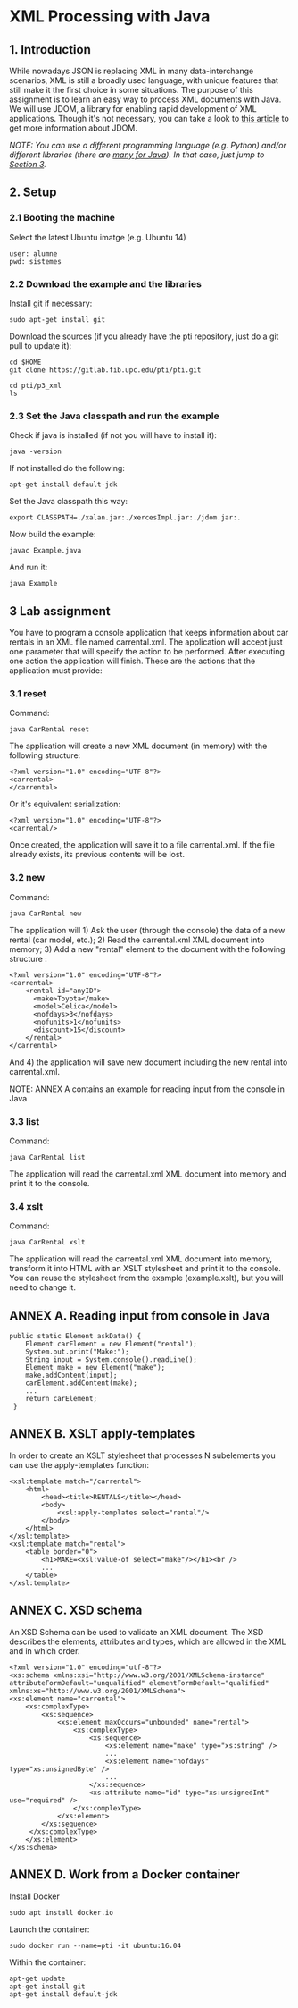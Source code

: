 # XML Processing with Java

## 1. Introduction

While nowadays JSON is replacing XML in many data-interchange scenarios, XML is still a broadly used language, with unique features that still make it the first choice in some situations. The purpose of this assignment is to learn an easy way to process XML documents with Java. We will use JDOM, a library for enabling rapid development of XML applications. Though it's not necessary, you can take a look to [this article](http://unpetitaccident.com/pub/compeng/languages/JAVA/Tutorials/JDOM/simplify%20XML%20programming%20with%20jdom.pdf) to get more information about JDOM. 

*NOTE: You can use a different programming language (e.g. Python) and/or different libraries (there are [many for Java](https://en.wikipedia.org/wiki/Java_XML)). In that case, just jump to [Section 3](#3-lab-assignment).*

## 2. Setup

### 2.1 Booting the machine

Select the latest Ubuntu imatge (e.g. Ubuntu 14)

    user: alumne
    pwd: sistemes


### 2.2 Download the example and the libraries

Install git if necessary:

    sudo apt-get install git

Download the sources (if you already have the pti repository, just do a git pull to update it):

    cd $HOME       
    git clone https://gitlab.fib.upc.edu/pti/pti.git

    cd pti/p3_xml
    ls

### 2.3 Set the Java classpath and run the example

Check if java is installed (if not you will have to install it):

    java -version

If not installed do the following:

    apt-get install default-jdk

Set the Java classpath this way:

    export CLASSPATH=./xalan.jar:./xercesImpl.jar:./jdom.jar:.

Now build the example:

    javac Example.java

And run it:

    java Example

## 3 Lab assignment 

You have to program a console application that keeps information about car rentals in an XML file named carrental.xml. The application will accept just one parameter that will specify the action to be performed. After executing one action the application will finish. These are the actions that the application must provide:


### 3.1 reset

Command:

    java CarRental reset

The application will create a new XML document (in memory) with the following structure:
    
    <?xml version="1.0" encoding="UTF-8"?>
    <carrental>
    </carrental>

Or it's equivalent serialization:

    <?xml version="1.0" encoding="UTF-8"?>
    <carrental/>

Once created, the application will save it to a file carrental.xml. If the file already exists, its previous contents will be lost.

### 3.2 new

Command:

    java CarRental new

The application will 1) Ask the user (through the console) the data of a new rental (car model, etc.); 2) Read the carrental.xml XML document into memory; 3) Add a new "rental" element to the document with the following structure :
    
    <?xml version="1.0" encoding="UTF-8"?>
    <carrental>
        <rental id="anyID">
          <make>Toyota</make>
          <model>Celica</model>
          <nofdays>3</nofdays>
          <nofunits>1</nofunits>
          <discount>15</discount>
        </rental>
    </carrental>

And 4) the application will save new document including the new rental into carrental.xml.

NOTE: ANNEX A contains an example for reading input from the console in Java 

### 3.3 list

Command:

    java CarRental list

The application will read the carrental.xml XML document into memory and print it to the console.

### 3.4 xslt

Command:

    java CarRental xslt

The application will read the carrental.xml XML document into memory, transform it into HTML with an XSLT stylesheet and print it to the console. You can reuse the stylesheet from the example (example.xslt), but you will need to change it.

## ANNEX A. Reading input from console in Java

	public static Element askData() {
		Element carElement = new Element("rental");
		System.out.print("Make:");
		String input = System.console().readLine();
		Element make = new Element("make");
		make.addContent(input);
		carElement.addContent(make);
		...
		return carElement;
   	 }	

## ANNEX B. XSLT apply-templates

In order to create an XSLT stylesheet that processes N subelements you can use the apply-templates function: 
	
	<xsl:template match="/carrental">
		<html>
			<head><title>RENTALS</title></head>
			<body>
				<xsl:apply-templates select="rental"/>
			</body>
		</html>
	</xsl:template>
	<xsl:template match="rental">
		<table border="0">
			<h1>MAKE=<xsl:value-of select="make"/></h1><br />
			...
		</table>		
	</xsl:template>


## ANNEX C. XSD schema

An XSD Schema can be used to validate an XML document. The XSD describes the elements, attributes and types, which are allowed in the XML and in which order.
	
	<?xml version="1.0" encoding="utf-8"?>
    <xs:schema xmlns:xsi="http://www.w3.org/2001/XMLSchema-instance" attributeFormDefault="unqualified" elementFormDefault="qualified" xmlns:xs="http://www.w3.org/2001/XMLSchema">
    <xs:element name="carrental">
        <xs:complexType>
            <xs:sequence>
                <xs:element maxOccurs="unbounded" name="rental">
                    <xs:complexType>
                        <xs:sequence>
                            <xs:element name="make" type="xs:string" />
                            ...
                            <xs:element name="nofdays" type="xs:unsignedByte" />
                            ...
                        </xs:sequence>
                        <xs:attribute name="id" type="xs:unsignedInt" use="required" />
                    </xs:complexType>
                </xs:element>
            </xs:sequence>
         </xs:complexType>
        </xs:element>
    </xs:schema>
  

## ANNEX D. Work from a Docker container

Install Docker 

    sudo apt install docker.io

Launch the container:

    sudo docker run --name=pti -it ubuntu:16.04

Within the container:

    apt-get update
    apt-get install git
    apt-get install default-jdk




